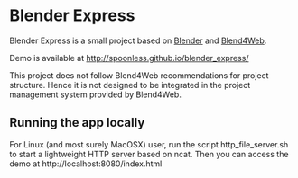 Blender Express
===============

Blender Express is a small project based on [Blender](http://blender.org) and [Blend4Web](http://blend4web.com/).

Demo is available at http://spoonless.github.io/blender_express/

This project does not follow Blend4Web recommendations for project structure. Hence it is not designed to be integrated in the project management system provided by Blend4Web.

Running the app locally
-----------------------

For Linux (and most surely MacOSX) user, run the script http_file_server.sh to start a lightweight HTTP server based on ncat. Then you can access the demo at http://localhost:8080/index.html
